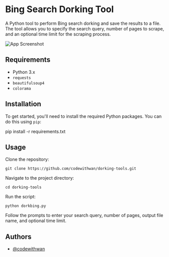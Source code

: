# Bing Search Dorking Tool

A Python tool to perform Bing search dorking and save the results to a file. The tool allows you to specify the search query, number of pages to scrape, and an optional time limit for the scraping process.


![App Screenshot](https://i.ibb.co.com/8sgtTDD/Whats-App-Image-2024-08-08-at-00-08-41.jpg)

## Requirements

- Python 3.x
- `requests`
- `beautifulsoup4`
- `colorama`

## Installation

To get started, you'll need to install the required Python packages. You can do this using `pip`:


pip install -r requirements.txt

## Usage

Clone the repository:
```
git clone https://github.com/codewithwan/dorking-tools.git
```
Navigate to the project directory:
```
cd dorking-tools
```
Run the script:
```
python dorkbing.py
```

Follow the prompts to enter your search query, number of pages, output file name, and optional time limit.
## Authors

- [@codewithwan](https://github.com/codewithwan)

